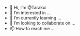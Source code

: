 - 👋 Hi, I’m @Tarakui
- 👀 I’m interested in ...
- 🌱 I’m currently learning ...
- 💞️ I’m looking to collaborate on ...
- 📫 How to reach me ...

<!---
Tarakui/Tarakui is a ✨ special ✨ repository because its `README.md` (this file) appears on your GitHub profile.
You can click the Preview link to take a look at your changes.
--->

